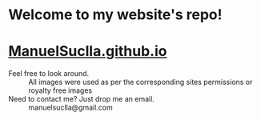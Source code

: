 # Welcome to my website's repo!
# [ManuelSuclla.github.io](https://manuelsuclla.github.io/website/)

<dl>
  <dt>Feel free to look around.</dt>
  <dd>All images were used as per the corresponding sites permissions or royalty free images</dd>
  
  <dt>Need to contact me? Just drop me an email.</dt>
  <dd>manuelsuclla@gmail.com</dd>
</dl>
